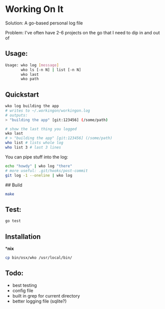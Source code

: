 # Working On It 

Solution: A go-based personal log file

Problem: I've often have 2-6 projects on the go that I need to dip in and out of

## Usage:

```sh
Usage: wko log [message]
       wko ls [-n N] | list [-n N]
       wko last
       wko path
```


## Quickstart

```sh
wko log building the app
# writes to ~/.workingon/workingon.log
# outputs: 
> "building the app" [git:123456] (/some/path)

# show the last thing you logged
wko last 
# > "building the app" [git:123456] (/some/path)
who list # lists whole log
who list 3 # last 3 lines

```

You can pipe stuff into the log:

```sh
echo "howdy" | wko log "there"
# more useful: .git/hooks/post-commit
git log -1 --oneline | wko log

```

## Build


```sh
make
```

## Test:


```sh
go test
```

## Installation


***nix**

```sh
cp bin/osx/wko /usr/local/bin/
```

## Todo:

- best testing
- config file
- built in grep for current directory
- better logging file (sqlite?)


